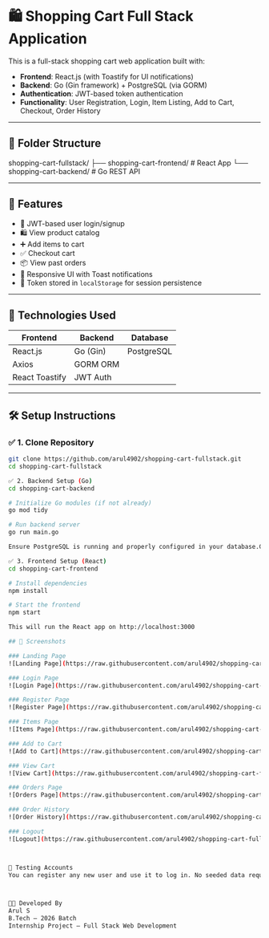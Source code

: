 # 🛍️ Shopping Cart Full Stack Application

This is a full-stack shopping cart web application built with:

- **Frontend**: React.js (with Toastify for UI notifications)
- **Backend**: Go (Gin framework) + PostgreSQL (via GORM)
- **Authentication**: JWT-based token authentication
- **Functionality**: User Registration, Login, Item Listing, Add to Cart, Checkout, Order History

---

## 📁 Folder Structure

shopping-cart-fullstack/
├── shopping-cart-frontend/ # React App
└── shopping-cart-backend/ # Go REST API

---

## 🚀 Features

- 🔐 JWT-based user login/signup
- 🛍 View product catalog
- ➕ Add items to cart
- ✅ Checkout cart
- 📦 View past orders
- 🎨 Responsive UI with Toast notifications
- 💾 Token stored in `localStorage` for session persistence

---

## 🔧 Technologies Used

| Frontend        | Backend        | Database     |
|----------------|----------------|--------------|
| React.js        | Go (Gin)       | PostgreSQL   |
| Axios           | GORM ORM       |              |
| React Toastify  | JWT Auth       |              |

---

## 🛠️ Setup Instructions

### ✅ 1. Clone Repository

```bash
git clone https://github.com/arul4902/shopping-cart-fullstack.git
cd shopping-cart-fullstack

✅ 2. Backend Setup (Go)
cd shopping-cart-backend

# Initialize Go modules (if not already)
go mod tidy

# Run backend server
go run main.go

Ensure PostgreSQL is running and properly configured in your database.Connect() logic.

✅ 3. Frontend Setup (React)
cd shopping-cart-frontend

# Install dependencies
npm install

# Start the frontend
npm start

This will run the React app on http://localhost:3000

## 📸 Screenshots

### Landing Page
![Landing Page](https://raw.githubusercontent.com/arul4902/shopping-cart-fullstack/main/landing_page.jpg)

### Login Page
![Login Page](https://raw.githubusercontent.com/arul4902/shopping-cart-fullstack/main/login.jpg)

### Register Page
![Register Page](https://raw.githubusercontent.com/arul4902/shopping-cart-fullstack/main/Register.jpg)

### Items Page
![Items Page](https://raw.githubusercontent.com/arul4902/shopping-cart-fullstack/main/Items_page.jpg)

### Add to Cart
![Add to Cart](https://raw.githubusercontent.com/arul4902/shopping-cart-fullstack/main/addToCart.jpg)

### View Cart
![View Cart](https://raw.githubusercontent.com/arul4902/shopping-cart-fullstack/main/view%20cart.jpg)

### Orders Page
![Orders Page](https://raw.githubusercontent.com/arul4902/shopping-cart-fullstack/main/orders.jpg)

### Order History
![Order History](https://raw.githubusercontent.com/arul4902/shopping-cart-fullstack/main/order%20history.jpg)

### Logout
![Logout](https://raw.githubusercontent.com/arul4902/shopping-cart-fullstack/main/logout.jpg)



🧪 Testing Accounts
You can register any new user and use it to log in. No seeded data required.



👨‍💻 Developed By
Arul S
B.Tech – 2026 Batch
Internship Project – Full Stack Web Development

